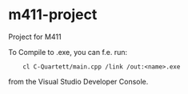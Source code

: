 # m411-project
Project for M411

To Compile to .exe, you can f.e. run:

```
	cl C-Quartett/main.cpp /link /out:<name>.exe	
```

from the Visual Studio Developer Console.

